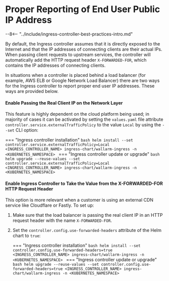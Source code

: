 # Proper Reporting of End User Public IP Address

--8<-- "../include/ingress-controller-best-practices-intro.md"

By default, the Ingress controller assumes that it is directly exposed to the Internet and that the IP addresses of connecting clients are their actual IPs. When passing client requests to upstream services, the controller will automatically add the HTTP request header `X-FORWARDED-FOR`, which contains the IP addresses of connecting clients.

In situations when a controller is placed behind a load balancer (for example, AWS ELB or Google Network Load Balancer) there are two ways for the Ingress controller to report proper end user IP addresses. These ways are provided below.

#### Enable Passing the Real Client IP on the Network Layer

This feature is highly dependent on the cloud platform being used; in majority of cases it can be activated by setting the `values.yaml` file attribute `controller.service.externalTrafficPolicy` to the value `Local` by using the `--set` CLI option:

=== "Ingress controller installation"
    ```bash
    helm install --set controller.service.externalTrafficPolicy=Local <INGRESS_CONTROLLER_NAME> ingress-chart/wallarm-ingress -n <KUBERNETES_NAMESPACE>
    ```
=== "Ingress controller update or upgrade"
    ```bash
    helm upgrade --reuse-values --set controller.service.externalTrafficPolicy=Local <INGRESS_CONTROLLER_NAME> ingress-chart/wallarm-ingress -n <KUBERNETES_NAMESPACE>
    ```

#### Enable Ingress Controller to Take the Value from the X-FORWARDED-FOR HTTP Request Header

This option is more relevant when a customer is using an external CDN service like Cloudflare or Fastly. To set up:

1. Make sure that the load balancer is passing the real client IP in an HTTP request header with the name `X-FORWARDED-FOR`.
2. Set the `controller.config.use-forwarded-headers` attribute of the Helm chart to `true`:

    === "Ingress controller installation"
        ```bash
        helm install --set controller.config.use-forwarded-headers=true <INGRESS_CONTROLLER_NAME> ingress-chart/wallarm-ingress -n <KUBERNETES_NAMESPACE>
        ```
    === "Ingress controller update or upgrade"
        ```bash
        helm upgrade --reuse-values --set controller.config.use-forwarded-headers=true <INGRESS_CONTROLLER_NAME> ingress-chart/wallarm-ingress -n <KUBERNETES_NAMESPACE>
        ```
